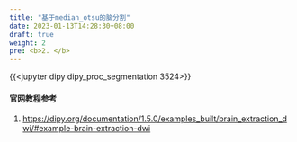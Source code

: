 ```yaml
---
title: "基于median_otsu的脑分割"
date: 2023-01-13T14:28:30+08:00
draft: true
weight: 2
pre: <b>2. </b>
---
```





{{<jupyter dipy dipy_proc_segmentation 3524>}}



#### 官网教程参考
1. https://dipy.org/documentation/1.5.0/examples_built/brain_extraction_dwi/#example-brain-extraction-dwi